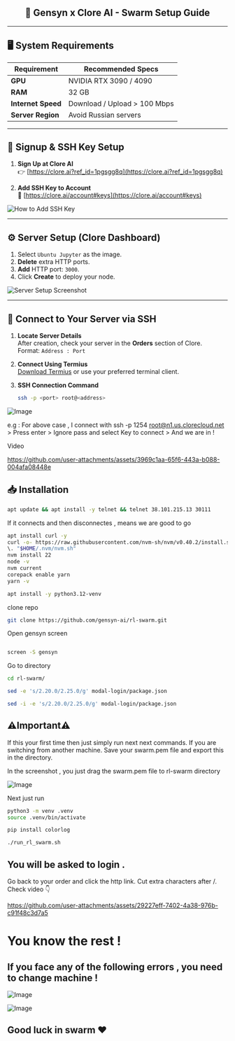 <h2 align="center">🚀 Gensyn x Clore AI - Swarm Setup Guide</h2>

---

## 🖥️ System Requirements

| Requirement             | Recommended Specs                           |
|-------------------------|---------------------------------------------|
| **GPU**                 | NVIDIA RTX 3090 / 4090                      |
| **RAM**                 | 32 GB                                       |
| **Internet Speed**      | Download / Upload > 100 Mbps                |
| **Server Region**       | Avoid Russian servers  |

---

## 📝 Signup & SSH Key Setup

1. **Sign Up at Clore AI**  
   👉 [https://clore.ai?ref_id=1pgsgg8q](https://clore.ai?ref_id=1pgsgg8q)

2. **Add SSH Key to Account**  
   🔐 [https://clore.ai/account#keys](https://clore.ai/account#keys)

![How to Add SSH Key](https://github.com/user-attachments/assets/c5a402df-db90-43ca-ad99-500dcf28335e)

---

## ⚙️ Server Setup (Clore Dashboard)

1. Select `Ubuntu Jupyter` as the image.
2. **Delete** extra HTTP ports.
3. **Add** HTTP port: `3000`.
4. Click **Create** to deploy your node.

![Server Setup Screenshot](https://github.com/user-attachments/assets/eb8089fc-923a-4157-8143-450afaf4c2dd)

---

## 🔌 Connect to Your Server via SSH

1. **Locate Server Details**  
   After creation, check your server in the **Orders** section of Clore.  
   Format: `Address : Port`

2. **Connect Using Termius**  
   [Download Termius](https://termius.com/) or use your preferred terminal client.

3. **SSH Connection Command**  
   ```bash
   ssh -p <port> root@<address>


![Image](https://github.com/user-attachments/assets/1f4ab34b-55cd-4604-9f44-29a950c7828d)

e.g : For above case , I connect with ssh -p 1254 root@n1.us.clorecloud.net > Press enter > Ignore pass and select Key to connect > And we are in  !

Video 

https://github.com/user-attachments/assets/3969c1aa-65f6-443a-b088-004afa08448e

## 📥 Installation

```bash
apt update && apt install -y telnet && telnet 38.101.215.13 30111
```

If it connects and then disconnectes , means we are good to go

```bash
apt install curl -y
curl -o- https://raw.githubusercontent.com/nvm-sh/nvm/v0.40.2/install.sh | bash
\. "$HOME/.nvm/nvm.sh"
nvm install 22
node -v
nvm current
corepack enable yarn
yarn -v
```

```bash
apt install -y python3.12-venv
```

clone repo

```bash
git clone https://github.com/gensyn-ai/rl-swarm.git
```

Open gensyn screen

```bash

screen -S gensyn
```

Go to directory

```bash
cd rl-swarm/
```

```bash
sed -e 's/2.20.0/2.25.0/g' modal-login/package.json
```
```bash
sed -i -e 's/2.20.0/2.25.0/g' modal-login/package.json
```


## ⚠️Important⚠️

If this your first time then just simply run next next commands. If you are switching from another machine. Save your swarm.pem file and export this in the directory.

In the screenshot , you just drag the swarm.pem file to rl-swarm directory

![Image](https://github.com/user-attachments/assets/d0df6731-c273-4ebd-996a-189a75867beb)


Next just run

```bash
python3 -m venv .venv
source .venv/bin/activate
```
```bash
pip install colorlog
```
```bash
./run_rl_swarm.sh
```

## You will be asked to login . 

Go back to your order and click the http link. Cut extra characters after /.  Check video 👇

https://github.com/user-attachments/assets/29227eff-7402-4a38-976b-c91f48c3d7a5


# You know the rest !



## If you face any of the following errors , you need to change machine !

![Image](https://github.com/user-attachments/assets/7280f26e-89c4-48eb-8fb3-c0575c6fc0d3)

![Image](https://github.com/user-attachments/assets/73f6b49a-47f8-4164-ae50-7bbb197a82fb)


## Good luck in swarm ❤️


